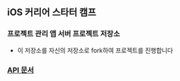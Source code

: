 ## iOS 커리어 스타터 캠프

### 프로젝트 관리 앱 서버 프로젝트 저장소

- 이 저장소를 자신의 저장소로 fork하여 프로젝트를 진행합니다

### [API 문서](https://projectmanagementapp.gitbook.io/projectmanagemen/)
